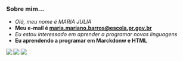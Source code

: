 ### Sobre mim...
- _Olá, meu nome é MARIA JULIA_
- **Meu e-mail é maria.mariano.barros@escola.pr.gov.br**
- <i>Eu estou interessado em aprender a programar novas linguagens</i>
-  <b>Eu aprendendo a programar em Marckdonw e HTML<b>

 
[![](https://img.shields.io/badge/YouTube-FF0000?style=for-the-badge&logo=youtube&logoColor=white)](http://youtube.com.br)
[![](https://img.shields.io/badge/Instagram-E4405F?style=for-the-badge&logo=instagram&logoColor=white)](http://instagram.com)
[![](https://img.shields.io/badge/WhatsApp-25D366?style=for-the-badge&logo=whatsapp&logoColor=white)](http://whatsapp.com)
